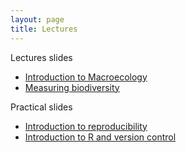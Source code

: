 ```yaml
---
layout: page
title: Lectures
---
```


Lectures slides
* [Introduction to Macroecology](Intro_setup)
* [Measuring biodiversity](week2_lectures)


Practical slides
* [Introduction to reproducibility](Intro_setup)
* [Introduction to R and version control](week2_lectures)
